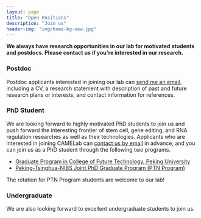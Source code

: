 ```yaml
---
layout: page
title: "Open Positions"
description: "Join us"
header-img: "img/home-bg-new.jpg"
---
```


**We always have research opportunities in our lab for motivated students and postdocs. Please contact us if you're interested in our research.**

### Postdoc

Postdoc applicants interested in joining our lab can <a href="mailto: yangming.wang@pku.edu.cn">send me an email</a>, including a CV, a research statement with description of past and future research plans or interests, and contact information for references. 

### PhD Student

We are looking forward to highly motivated PhD students to join us and push forward the interesting frontier of stem cell, gene editing, and RNA regulation researches as well as their technologies. Applicants who are interested in joining CAMELab can <a href="mailto: yangming.wang@pku.edu.cn">contact us by email</a> in advance, and you can join us as a PhD student through the following two programs.

- <u><a href="https://future.pku.edu.cn/xwyjz/xwzk/07b48713a6eb4cb4ac654fdf61031261.htm">Graduate Program in College of Future Technology, Peking University</a></u>
- <u><a href="http://www.nibs.ac.cn/newsshow.php?cid=4&sid=14&id=2406">Peking-Tsinghua-NIBS Joint PhD Graduate Program (PTN Program)</a></u>

The rotation for PTN Program students are welcome to our lab!

### Undergraduate

We are also looking forward to excellent undergraduate students to join us.